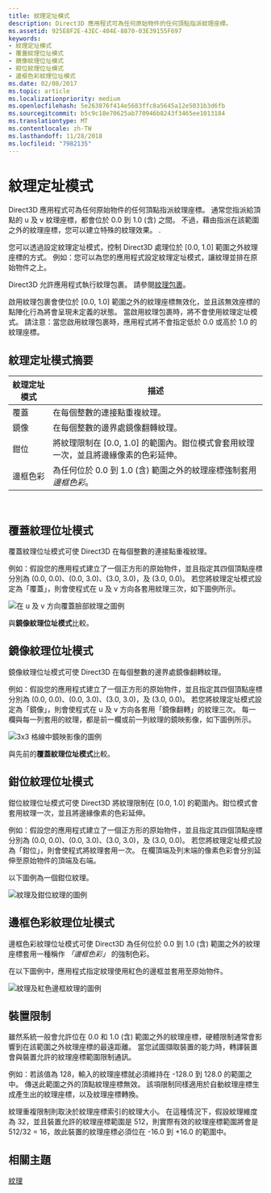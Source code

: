 ```yaml
---
title: 紋理定址模式
description: Direct3D 應用程式可為任何原始物件的任何頂點指派紋理座標。
ms.assetid: 925E8F2E-43EC-404E-8870-03E39155F697
keywords:
- 紋理定址模式
- 覆蓋紋理位址模式
- 鏡像紋理位址模式
- 鉗位紋理位址模式
- 邊框色彩紋理位址模式
ms.date: 02/08/2017
ms.topic: article
ms.localizationpriority: medium
ms.openlocfilehash: 5e263876f414e5683ffc8a5645a12e5031b3d6fb
ms.sourcegitcommit: b5c9c18e70625ab770946b8243f3465ee1013184
ms.translationtype: MT
ms.contentlocale: zh-TW
ms.lasthandoff: 11/28/2018
ms.locfileid: "7982135"
---
```

# <a name="texture-addressing-modes"></a>紋理定址模式


Direct3D 應用程式可為任何原始物件的任何頂點指派紋理座標。 通常您指派給頂點的 u 及 v 紋理座標，都會位於 0.0 到 1.0 (含) 之間。 不過，藉由指派在該範圍之外的紋理座標，您可以建立特殊的紋理效果。 .

您可以透過設定紋理定址模式，控制 Direct3D 處理位於 \[0.0, 1.0\] 範圍之外紋理座標的方式。 例如：您可以為您的應用程式設定紋理定址模式，讓紋理並排在原始物件之上。

Direct3D 允許應用程式執行紋理包裹。 請參閱[紋理包裹](texture-wrapping.md)。

啟用紋理包裹會使位於 \[0.0, 1.0\] 範圍之外的紋理座標無效化，並且該無效座標的點陣化行為將會呈現未定義的狀態。 當啟用紋理包裹時，將不會使用紋理定址模式。 請注意：當您啟用紋理包裹時，應用程式將不會指定低於 0.0 或高於 1.0 的紋理座標。

## <a name="span-idsummaryofthetextureaddressingmodesspanspan-idsummaryofthetextureaddressingmodesspanspan-idsummaryofthetextureaddressingmodesspansummary-of-the-texture-addressing-modes"></a><span id="Summary_of_the_texture_addressing_modes"></span><span id="summary_of_the_texture_addressing_modes"></span><span id="SUMMARY_OF_THE_TEXTURE_ADDRESSING_MODES"></span>紋理定址模式摘要


| 紋理定址模式 | 描述                                                                                                                           |
|-------------------------|---------------------------------------------------------------------------------------------------------------------------------------|
| 覆蓋                    | 在每個整數的連接點重複紋理。                                                                                        |
| 鏡像                  | 在每個整數的邊界處鏡像翻轉紋理。                                                                                        |
| 鉗位                   | 將紋理限制在 \[0.0, 1.0\] 的範圍內。鉗位模式會套用紋理一次，並且將邊緣像素的色彩延伸。 |
| 邊框色彩            | 為任何位於 0.0 到 1.0 (含) 範圍之外的紋理座標強制套用*邊框色彩*。                         |

 

## <a name="span-idwraptextureaddressmodespanspan-idwraptextureaddressmodespanspan-idwraptextureaddressmodespanwrap-texture-address-mode"></a><span id="Wrap_texture_address_mode"></span><span id="wrap_texture_address_mode"></span><span id="WRAP_TEXTURE_ADDRESS_MODE"></span>覆蓋紋理位址模式


覆蓋紋理位址模式可使 Direct3D 在每個整數的連接點重複紋理。

例如：假設您的應用程式建立了一個正方形的原始物件，並且指定其四個頂點座標分別為 (0.0, 0.0)、(0.0, 3.0)、(3.0, 3.0)，及 (3.0, 0.0)。 若您將紋理定址模式設定為「覆蓋」，則會使程式在 u 及 v 方向各套用紋理三次，如下圖例所示。

![在 u 及 v 方向覆蓋臉部紋理之圖例](images/wrap.png)

與**鏡像紋理位址模式**比較。

## <a name="span-idmirrortextureaddressmodespanspan-idmirrortextureaddressmodespanspan-idmirrortextureaddressmodespanmirror-texture-address-mode"></a><span id="Mirror_texture_address_mode"></span><span id="mirror_texture_address_mode"></span><span id="MIRROR_TEXTURE_ADDRESS_MODE"></span>鏡像紋理位址模式


鏡像紋理位址模式可使 Direct3D 在每個整數的邊界處鏡像翻轉紋理。

例如：假設您的應用程式建立了一個正方形的原始物件，並且指定其四個頂點座標分別為 (0.0, 0.0)、(0.0, 3.0)、(3.0, 3.0)，及 (3.0, 0.0)。 若您將紋理定址模式設定為「鏡像」，則會使程式在 u 及 v 方向各套用「鏡像翻轉」的紋理三次。 每一欄與每一列套用的紋理，都是前一欄或前一列紋理的鏡映影像，如下圖例所示。

![3x3 格線中鏡映影像的圖例](images/mirror.png)

與先前的**覆蓋紋理位址模式**比較。

## <a name="span-idclamptextureaddressmodespanspan-idclamptextureaddressmodespanspan-idclamptextureaddressmodespanclamp-texture-address-mode"></a><span id="Clamp_texture_address_mode"></span><span id="clamp_texture_address_mode"></span><span id="CLAMP_TEXTURE_ADDRESS_MODE"></span>鉗位紋理位址模式


鉗位紋理位址模式可使 Direct3D 將紋理限制在 \[0.0, 1.0\] 的範圍內。鉗位模式會套用紋理一次，並且將邊緣像素的色彩延伸。

例如：假設您的應用程式建立了一個正方形的原始物件，並且指定其四個頂點座標分別為 (0.0, 0.0)、(0.0, 3.0)、(3.0, 3.0)，及 (3.0, 0.0)。 若您將紋理定址模式設為「鉗位」，則會使程式將紋理套用一次。 在欄頂端及列末端的像素色彩會分別延伸至原始物件的頂端及右端。

以下圖例為一個鉗位紋理。

![紋理及鉗位紋理的圖例](images/clamp.png)

## <a name="span-idbordercolortextureaddressmodespanspan-idbordercolortextureaddressmodespanspan-idbordercolortextureaddressmodespanborder-color-texture-address-mode"></a><span id="Border_Color_texture_address_mode"></span><span id="border_color_texture_address_mode"></span><span id="BORDER_COLOR_TEXTURE_ADDRESS_MODE"></span>邊框色彩紋理位址模式


邊框色彩紋理位址模式可使 Direct3D 為任何位於 0.0 到 1.0 (含) 範圍之外的紋理座標套用一種稱作 *「邊框色彩」* 的強制色彩。

在以下圖例中，應用程式指定紋理使用紅色的邊框並套用至原始物件。

![紋理及紅色邊框紋理的圖例](images/border.png)

## <a name="span-iddevicelimitationsspanspan-iddevicelimitationsspanspan-iddevicelimitationsspandevice-limitations"></a><span id="Device_Limitations"></span><span id="device_limitations"></span><span id="DEVICE_LIMITATIONS"></span>裝置限制


雖然系統一般會允許位在 0.0 和 1.0 (含) 範圍之外的紋理座標，硬體限制通常會影響到在該範圍之外紋理座標的最遠距離。 當您試圖擷取裝置的能力時，轉譯裝置會與裝置允許的紋理座標範圍限制通訊。

例如：若該值為 128，輸入的紋理座標就必須維持在 -128.0 到 128.0 的範圍之中。 傳送此範圍之外的頂點紋理座標無效。 該項限制同樣適用於自動紋理座標生成產生出的紋理座標，以及紋理座標轉換。

紋理重複限制則取決於紋理座標索引的紋理大小。 在這種情況下，假設紋理維度為 32，並且裝置允許的紋理座標範圍是 512，則實際有效的紋理座標範圍將會是 512/32 = 16，故此裝置的紋理座標必須位在 -16.0 到 +16.0 的範圍中。

## <a name="span-idrelated-topicsspanrelated-topics"></a><span id="related-topics"></span>相關主題


[紋理](textures.md)

 

 




